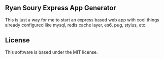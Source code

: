 ## Ryan Soury Express App Generator

This is just a way for me to start an express based web app with cool things already configured like mysql, redis cache layer, es6, pug, stylus, etc.

## License

This software is based under the MIT license.

